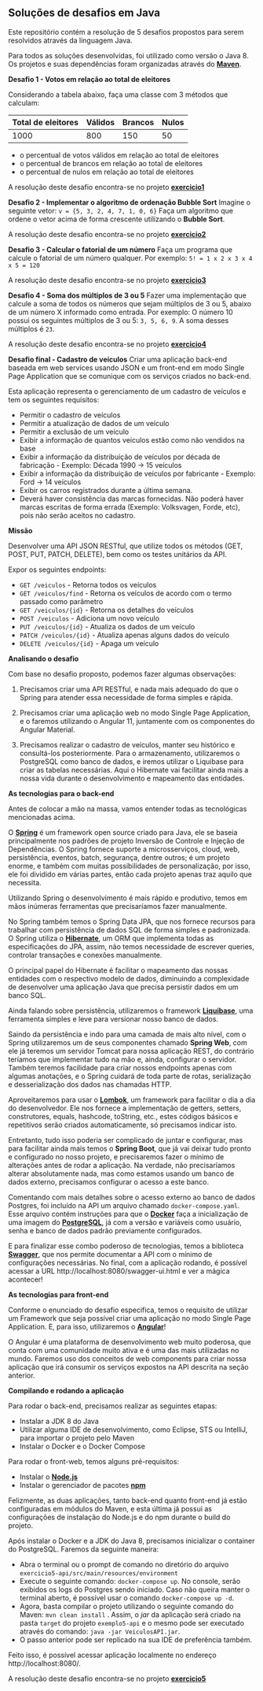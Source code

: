 ## Soluções de desafios em Java 

Este repositório contém a resolução de 5 desafios propostos para serem resolvidos através da linguagem Java.

Para todos as soluções desenvolvidas, foi utilizado como versão o Java 8. Os projetos e suas dependências foram organizadas através do [**Maven**](https://maven.apache.org/).

**Desafio 1 - Votos em relação ao total de eleitores**

Considerando a tabela abaixo, faça uma classe com 3 métodos que calculam:

| Total de eleitores | Válidos | Brancos | Nulos
|--|--|--|--|
| 1000 | 800 | 150 | 50 |


-   o percentual de votos válidos em relação ao total de eleitores
-   o percentual de brancos em relação ao total de eleitores
-   o percentual de nulos em relação ao total de eleitores

A resolução deste desafio encontra-se no projeto [**exercicio1**](https://github.com/marceloaprado/avaliacao/tree/main/exercicio1)



**Desafio 2 - Implementar o algoritmo de ordenação Bubble Sort**
Imagine o seguinte vetor:
`v = {5, 3, 2, 4, 7, 1, 0, 6}`
Faça um algoritmo que ordene o vetor acima de forma crescente utilizando o **Bubble Sort**.

A resolução deste desafio encontra-se no projeto [**exercicio2**](https://github.com/marceloaprado/avaliacao/tree/main/exercicio2)


**Desafio 3 - Calcular o fatorial de um número**
Faça um programa que calcule o fatorial de um número qualquer.
Por exemplo:
`5! = 1 x 2 x 3 x 4 x 5 = 120`

A resolução deste desafio encontra-se no projeto [**exercicio3**](https://github.com/marceloaprado/avaliacao/tree/main/exercicio3)


**Desafio 4 - Soma dos múltiplos de 3 ou 5**
Fazer uma implementação que calcule a soma de todos os números que sejam múltiplos de 3 ou 5, abaixo de um número X informado como entrada.
Por exemplo: 
O número 10 possui os seguintes múltiplos de 3 ou 5: `3, 5, 6, 9`. A soma desses múltiplos é `23`.

A resolução deste desafio encontra-se no projeto [**exercicio4**](https://github.com/marceloaprado/avaliacao/tree/main/exercicio4)

**Desafio final - Cadastro de veículos**
Criar uma aplicação back-end baseada em web services usando JSON e um front-end em modo Single Page Application que se comunique com os serviços criados no back-end.

Esta aplicação representa o gerenciamento de um cadastro de veículos e tem os seguintes requisitos:

- Permitir o cadastro de veículos
- Permitir a atualização de dados de um veículo
- Permitir a exclusão de um veículo
- Exibir a informação de quantos veículos estão como não vendidos na base
- Exibir a informação da distribuição de veículos por década de fabricação
		- Exemplo: Década 1990 -> 15 veículos
- Exibir a informação da distribuição de veículos por fabricante
		- Exemplo: Ford -> 14 veículos
- Exibir os carros registrados durante a última semana.
- Deverá haver consistência das marcas fornecidas. Não poderá haver marcas escritas de forma errada (Exemplo: Volksvagen, Forde, etc), pois não serão aceitos no cadastro.


**Missão**

Desenvolver uma API JSON RESTful, que utilize todos os métodos (GET, POST, PUT, PATCH, DELETE), bem como os testes unitários da API.

Expor os seguintes endpoints:

- `GET /veiculos` - Retorna todos os veículos
- `GET /veiculos/find` - Retorna os veículos de acordo com o termo passado como parâmetro
- `GET /veiculos/{id}` - Retorna os detalhes do veículos
- `POST /veiculos` - Adiciona um novo veículo
-  `PUT /veiculos/{id}` - Atualiza os dados de um veículo 
-  `PATCH /veiculos/{id}` - Atualiza apenas alguns dados do veículo 
-  `DELETE /veiculos/{id}` - Apaga um veículo

**Analisando o desafio**

Com base no desafio proposto, podemos fazer algumas observações:

1.  Precisamos criar uma API RESTful, e nada mais adequado do que o Spring para atender essa necessidade de forma simples e rápida.

2.  Precisamos criar uma aplicação web no modo Single Page Application, e o faremos utilizando o Angular 11, juntamente com os componentes do Angular Material. 

3.  Precisamos realizar o cadastro de veículos, manter seu histórico e consultá-los posteriormente. Para o armazenamento, utilizaremos o PostgreSQL como banco de dados, e iremos utilizar o Liquibase para criar as tabelas necessárias. Aqui o Hibernate vai facilitar ainda mais a nossa vida durante o desenvolvimento e mapeamento das entidades.

**As tecnologias para o back-end**

Antes de colocar a mão na massa, vamos entender todas as tecnológicas
mencionadas acima.

O [**Spring**](https://spring.io/) é um framework open source criado para Java, ele se baseia principalmente nos padrões de projeto Inversão de Controle e Injeção de Dependências. O Spring fornece suporte a microsserviços, cloud, web, persistência, eventos, batch, segurança, dentre outros; é um projeto enorme, e também com muitas possibilidades de personalização, por isso, ele foi dividido em várias partes, então cada projeto apenas traz aquilo que necessita.

Utilizando Spring o desenvolvimento é mais rápido e produtivo, temos em mãos inúmeras ferramentas que precisaríamos fazer manualmente. 

No Spring também temos o Spring Data JPA, que nos fornece recursos para trabalhar com persistência de dados SQL de forma simples e padronizada. O Spring utiliza o [**Hibernate**](https://hibernate.org/), um ORM que implementa todas as especificações do JPA, assim, não temos necessidade de escrever queries, controlar transações e conexões manualmente.

O principal papel do Hibernate é facilitar o mapeamento das nossas
entidades com o respectivo modelo de dados, diminuindo a complexidade de desenvolver uma aplicação Java que precisa persistir dados em um banco SQL. 

Ainda falando sobre persistência, utilizaremos o framework [**Liquibase**](https://www.liquibase.org/), uma ferramenta simples e leve para versionar nosso banco de dados.

Saindo da persistência e indo para uma camada de mais alto nível, com o
Spring utilizaremos um de seus componentes chamado **Spring Web**, com ele já teremos um servidor Tomcat para nossa aplicação REST, do
contrário teríamos que implementar tudo na mão e, ainda, configurar o
servidor. Também teremos facilidade para criar nossos endpoints apenas
com algumas anotações, e o Spring cuidará de toda parte de rotas,
serialização e desserialização dos dados nas chamadas HTTP.

Aproveitaremos para usar o [**Lombok**](https://projectlombok.org/), um framework para facilitar o dia a dia do desenvolvedor. Ele nos fornece a implementação de getters, setters, construtores, equals, hashcode, toString, etc., estes códigos básicos e repetitivos serão criados automaticamente, só precisamos indicar isto.

Entretanto, tudo isso poderia ser complicado de juntar e configurar, mas
para facilitar ainda mais temos o **Spring Boot**, que já vai deixar
tudo pronto e configurado no nosso projeto, e precisaremos fazer o
mínimo de alterações antes de rodar a aplicação. Na verdade, não
precisaríamos alterar absolutamente nada, mas como estamos usando um banco de dados externo, precisamos configurar o acesso a este banco.

Comentando com mais detalhes sobre o acesso externo ao banco de dados Postgres, foi incluído na API um arquivo chamado `docker-compose.yaml`. Esse arquivo contém instruções para que o [**Docker**](https://www.docker.com/) faça a inicialização de uma imagem do [**PostgreSQL**](https://www.postgresql.org/), já com a versão e variáveis como usuário, senha e banco de dados padrão previamente configurados.

E para finalizar esse combo poderoso de tecnologias, temos a biblioteca [**Swagger**](https://swagger.io/), que nos permite documentar a API com o mínimo de configurações necessárias. No final, com a aplicação rodando, é possível acessar a URL http://localhost:8080/swagger-ui.html e ver a mágica acontecer!

**As tecnologias para front-end**

Conforme o enunciado do desafio especifica, temos o requisito de utilizar um Framework que seja possível criar uma aplicação no modo Single Page Application. E, para isso, utilizaremos o [**Angular**](https://angular.io/)!

O Angular é uma plataforma de desenvolvimento web muito poderosa, que conta com uma comunidade muito ativa e é uma das mais utilizadas no mundo. Faremos uso dos conceitos de web components para criar nossa aplicação que irá consumir os serviços expostos na API descrita na seção anterior.


**Compilando e rodando a aplicação**

Para rodar o back-end, precisamos realizar as seguintes etapas:
- Instalar a JDK 8 do Java
- Utilizar alguma IDE de desenvolvimento, como Eclipse, STS ou IntelliJ, para importar o projeto pelo Maven
- Instalar o Docker e o Docker Compose

Para rodar o front-web, temos alguns pré-requisitos:

-  Instalar o [**Node.js**](https://nodejs.org/)
-  Instalar o gerenciador de pacotes [**npm**](https://docs.npmjs.com/getting-started) 

Felizmente, as duas aplicações, tanto back-end quanto front-end já estão configuradas em módulos do Maven, e esta última já possui as configurações de instalação do Node.js e do npm durante o build do projeto.

Após instalar o Docker e a JDK do Java 8, precisamos inicializar o container do PostgreSQL. Faremos da seguinte maneira:

- Abra o terminal ou o prompt de comando no diretório do arquivo `exercicio5-api/src/main/resources/environment`
- Execute o seguinte comando: `docker-compose up`.
No console, serão exibidos os logs do Postgres sendo iniciado. Caso não queira manter o terminal aberto, é possível usar o comando `docker-compose up -d`.
- Agora, basta compilar o projeto utilizando o seguinte comando do Maven: `mvn clean install` .  Assim, o *jar* da aplicação será criado na pasta `target` do projeto `exemplo5-api` e o mesmo pode ser executado através do comando:  `java -jar VeiculosAPI.jar`.
- O passo anterior pode ser replicado na sua IDE de preferência também.

Feito isso, é possível acessar aplicação localmente no endereço http://localhost:8080/.

A resolução deste desafio encontra-se no projeto [**exercicio5**](https://github.com/marceloaprado/avaliacao/tree/main/exercicio5)
